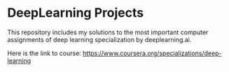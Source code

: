 # DeepLearning Projects
This repository includes my solutions to the most important computer assignments of deep learning specialization by deeplearning.ai.

Here is the link to course: https://www.coursera.org/specializations/deep-learning
